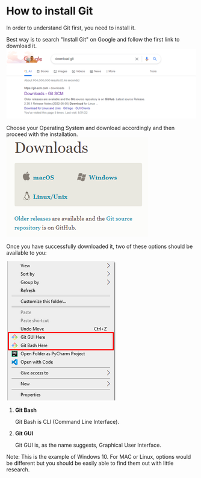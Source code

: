 # How to install Git

In order to understand Git first, you need to install it.

Best way is to search "Install Git" on Google and follow the first link to download it.
!["Download-Link"](./images/download-git.png)

Choose your Operating System and download accordingly and then proceed with the installation.
!["Download-OS-Specific"](./images/download-OS-specific-GIT.png)

Once you have successfully downloaded it, two of these options should be available to you:

!["options"](./images/options_git-bash-git-gui.png)


1. **Git Bash**
   
    Git Bash is CLI (Command Line Interface).

2. **Git GUI**

    Git GUI is, as the name suggests, Graphical User Interface.

Note: This is the example of Windows 10. For MAC or Linux, options would be different but you should be easily able to find them out with little research.
